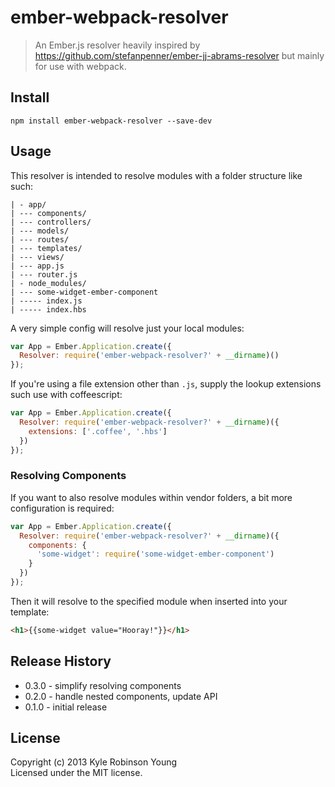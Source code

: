 # ember-webpack-resolver

> An Ember.js resolver heavily inspired by
https://github.com/stefanpenner/ember-jj-abrams-resolver but mainly for use with webpack.

## Install

``` shell
npm install ember-webpack-resolver --save-dev
```

## Usage

This resolver is intended to resolve modules with a folder structure like such:

```
| - app/
| --- components/
| --- controllers/
| --- models/
| --- routes/
| --- templates/
| --- views/
| --- app.js
| --- router.js
| - node_modules/
| --- some-widget-ember-component
| ----- index.js
| ----- index.hbs
```

A very simple config will resolve just your local modules:

``` javascript
var App = Ember.Application.create({
  Resolver: require('ember-webpack-resolver?' + __dirname)()
});
```

If you're using a file extension other than `.js`, supply the lookup extensions such use with coffeescript:

``` javascript
var App = Ember.Application.create({
  Resolver: require('ember-webpack-resolver?' + __dirname)({
    extensions: ['.coffee', '.hbs']
  })
});
```

### Resolving Components
If you want to also resolve modules within vendor folders, a bit more configuration is required:

``` javascript
var App = Ember.Application.create({
  Resolver: require('ember-webpack-resolver?' + __dirname)({
    components: {
      'some-widget': require('some-widget-ember-component')
    }
  })
});
```

Then it will resolve to the specified module when inserted into your template:

``` html
<h1>{{some-widget value="Hooray!"}}</h1>
```

## Release History
* 0.3.0 - simplify resolving components
* 0.2.0 - handle nested components, update API
* 0.1.0 - initial release

## License
Copyright (c) 2013 Kyle Robinson Young  
Licensed under the MIT license.
